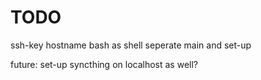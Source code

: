 # TODO
ssh-key
hostname
bash as shell
seperate main and set-up

future: set-up syncthing on localhost as well?
